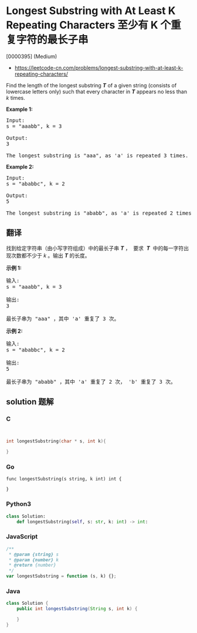 # Longest Substring with At Least K Repeating Characters 至少有 K 个重复字符的最长子串

[0000395] (Medium)

- https://leetcode-cn.com/problems/longest-substring-with-at-least-k-repeating-characters/

Find the length of the longest substring **_T_** of a given string (consists of lowercase letters only) such that every character in **_T_** appears no less than _k_ times.

**Example 1:**

<pre>Input:
s = "aaabb", k = 3

Output:
3

The longest substring is "aaa", as 'a' is repeated 3 times.
</pre>

**Example 2:**

<pre>Input:
s = "ababbc", k = 2

Output:
5

The longest substring is "ababb", as 'a' is repeated 2 times and 'b' is repeated 3 times.
</pre>

## 翻译

找到给定字符串（由小写字符组成）中的最长子串 **_T_** ，  要求  **_T_**  中的每一字符出现次数都不少于 _k_ 。输出 **_T_** 的长度。

**示例 1:**

<pre>输入:
s = "aaabb", k = 3

输出:
3

最长子串为 "aaa" ，其中 'a' 重复了 3 次。
</pre>

**示例 2:**

<pre>输入:
s = "ababbc", k = 2

输出:
5

最长子串为 "ababb" ，其中 'a' 重复了 2 次， 'b' 重复了 3 次。
</pre>

## solution 题解

### C

```c


int longestSubstring(char * s, int k){

}


```

### Go

```golang
func longestSubstring(s string, k int) int {

}
```

### Python3

```python
class Solution:
    def longestSubstring(self, s: str, k: int) -> int:

```

### JavaScript

```javascript
/**
 * @param {string} s
 * @param {number} k
 * @return {number}
 */
var longestSubstring = function (s, k) {};
```

### Java

```java
class Solution {
    public int longestSubstring(String s, int k) {

    }
}
```

